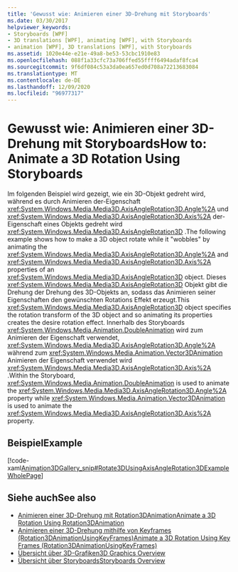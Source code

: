 ```yaml
---
title: 'Gewusst wie: Animieren einer 3D-Drehung mit Storyboards'
ms.date: 03/30/2017
helpviewer_keywords:
- Storyboards [WPF]
- 3D translations [WPF], animating [WPF], with Storyboards
- animation [WPF], 3D translations [WPF], with Storyboards
ms.assetid: 1020e44e-e21e-49a8-be53-53cbc1910e83
ms.openlocfilehash: 088f1a33cfc73a706ffed55ffff6494adaf8fca4
ms.sourcegitcommit: 9f6df084c53a3da0ea657ed0d708a72213683084
ms.translationtype: MT
ms.contentlocale: de-DE
ms.lasthandoff: 12/09/2020
ms.locfileid: "96977317"
---
```

# <a name="how-to-animate-a-3d-rotation-using-storyboards"></a><span data-ttu-id="b3244-102">Gewusst wie: Animieren einer 3D-Drehung mit Storyboards</span><span class="sxs-lookup"><span data-stu-id="b3244-102">How to: Animate a 3D Rotation Using Storyboards</span></span>
<span data-ttu-id="b3244-103">Im folgenden Beispiel wird gezeigt, wie ein 3D-Objekt gedreht wird, während es durch Animieren der-Eigenschaft <xref:System.Windows.Media.Media3D.AxisAngleRotation3D.Angle%2A> und <xref:System.Windows.Media.Media3D.AxisAngleRotation3D.Axis%2A> der-Eigenschaft eines Objekts gedreht wird <xref:System.Windows.Media.Media3D.AxisAngleRotation3D> .</span><span class="sxs-lookup"><span data-stu-id="b3244-103">The following example shows how to make a 3D object rotate while it "wobbles" by animating the <xref:System.Windows.Media.Media3D.AxisAngleRotation3D.Angle%2A> and <xref:System.Windows.Media.Media3D.AxisAngleRotation3D.Axis%2A> properties of an <xref:System.Windows.Media.Media3D.AxisAngleRotation3D> object.</span></span> <span data-ttu-id="b3244-104">Dieses <xref:System.Windows.Media.Media3D.AxisAngleRotation3D> Objekt gibt die Drehung der Drehung des 3D-Objekts an, sodass das Animieren seiner Eigenschaften den gewünschten Rotations Effekt erzeugt.</span><span class="sxs-lookup"><span data-stu-id="b3244-104">This <xref:System.Windows.Media.Media3D.AxisAngleRotation3D> object specifies the rotation transform of the 3D object and so animating its properties creates the desire rotation effect.</span></span> <span data-ttu-id="b3244-105">Innerhalb des Storyboards <xref:System.Windows.Media.Animation.DoubleAnimation> wird zum Animieren der Eigenschaft verwendet, <xref:System.Windows.Media.Media3D.AxisAngleRotation3D.Angle%2A> während zum <xref:System.Windows.Media.Animation.Vector3DAnimation> Animieren der Eigenschaft verwendet wird <xref:System.Windows.Media.Media3D.AxisAngleRotation3D.Axis%2A> .</span><span class="sxs-lookup"><span data-stu-id="b3244-105">Within the Storyboard, <xref:System.Windows.Media.Animation.DoubleAnimation> is used to animate the <xref:System.Windows.Media.Media3D.AxisAngleRotation3D.Angle%2A> property while <xref:System.Windows.Media.Animation.Vector3DAnimation> is used to animate the <xref:System.Windows.Media.Media3D.AxisAngleRotation3D.Axis%2A> property.</span></span>  
  
## <a name="example"></a><span data-ttu-id="b3244-106">Beispiel</span><span class="sxs-lookup"><span data-stu-id="b3244-106">Example</span></span>  
 [!code-xaml[Animation3DGallery_snip#Rotate3DUsingAxisAngleRotation3DExampleWholePage](~/samples/snippets/csharp/VS_Snippets_Wpf/Animation3DGallery_snip/CS/Rotat3DUsingAxisAngleRotation3DExample.xaml#rotate3dusingaxisanglerotation3dexamplewholepage)]  
  
## <a name="see-also"></a><span data-ttu-id="b3244-107">Siehe auch</span><span class="sxs-lookup"><span data-stu-id="b3244-107">See also</span></span>

- [<span data-ttu-id="b3244-108">Animieren einer 3D-Drehung mit Rotation3DAnimation</span><span class="sxs-lookup"><span data-stu-id="b3244-108">Animate a 3D Rotation Using Rotation3DAnimation</span></span>](how-to-animate-a-3-d-rotation-using-rotation3danimation.md)
- [<span data-ttu-id="b3244-109">Animieren einer 3D-Drehung mithilfe von Keyframes (Rotation3DAnimationUsingKeyFrames)</span><span class="sxs-lookup"><span data-stu-id="b3244-109">Animate a 3D Rotation Using Key Frames (Rotation3DAnimationUsingKeyFrames)</span></span>](how-to-animate-a-3-d-rotation-using-key-frames.md)
- [<span data-ttu-id="b3244-110">Übersicht über 3D-Grafiken</span><span class="sxs-lookup"><span data-stu-id="b3244-110">3D Graphics Overview</span></span>](3-d-graphics-overview.md)
- [<span data-ttu-id="b3244-111">Übersicht über Storyboards</span><span class="sxs-lookup"><span data-stu-id="b3244-111">Storyboards Overview</span></span>](storyboards-overview.md)
